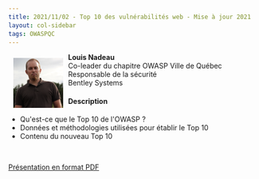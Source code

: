 ```yaml
---
title: 2021/11/02 - Top 10 des vulnérabilités web - Mise à jour 2021
layout: col-sidebar
tags: OWASPQC
---
```


<img align="left" style="padding: 10px;" width="100px" src="../../assets/images/200px-LouisNadeau.png" />

**Louis Nadeau**
<br>Co-leader du chapitre OWASP Ville de Québec
<br>Responsable de la sécurité
<br>Bentley Systems<br>

#### Description

  - Qu'est-ce que le Top 10 de l'OWASP ?
  - Données et méthodologies utilisées pour établir le Top 10
  - Contenu du nouveau Top 10
<br>

[Présentation en format PDF](../../assets/presentations/Top10_2021.pdf)
<br>

